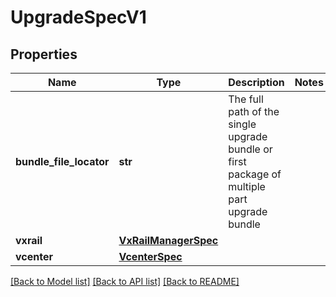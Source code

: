 # UpgradeSpecV1

## Properties
Name | Type | Description | Notes
------------ | ------------- | ------------- | -------------
**bundle_file_locator** | **str** | The full path of the single upgrade bundle or first package of multiple part upgrade bundle | 
**vxrail** | [**VxRailManagerSpec**](VxRailManagerSpec.md) |  | 
**vcenter** | [**VcenterSpec**](VcenterSpec.md) |  | 

[[Back to Model list]](../README.md#documentation-for-models) [[Back to API list]](../README.md#documentation-for-api-endpoints) [[Back to README]](../README.md)

